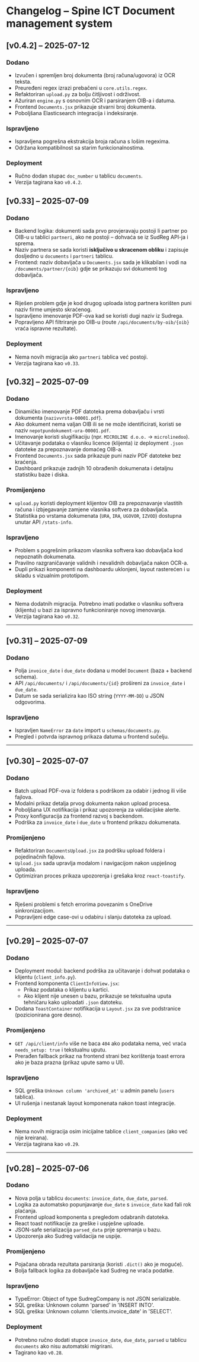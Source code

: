 # Changelog – Spine ICT Document management system
## [v0.4.2] – 2025-07-12

### Dodano
- Izvučen i spremljen broj dokumenta (broj računa/ugovora) iz OCR teksta.
- Preuređeni regex izrazi prebačeni u `core.utils.regex`.
- Refaktoriran `upload.py` za bolju čitljivost i održivost.
- Ažuriran `engine.py` s osnovnim OCR i parsiranjem OIB-a i datuma.
- Frontend `Documents.jsx` prikazuje stvarni broj dokumenta.
- Poboljšana Elasticsearch integracija i indeksiranje.
  
### Ispravljeno
- Ispravljena pogrešna ekstrakcija broja računa s lošim regexima.
- Održana kompatibilnost sa starim funkcionalnostima.

### Deployment
- Ručno dodan stupac `doc_number` u tablicu `documents`.
- Verzija tagirana kao `v0.4.2`.

## [v0.33] – 2025-07-09

### Dodano
- Backend logika: dokumenti sada prvo provjeravaju postoji li partner po OIB-u u tablici `partneri`, ako ne postoji – dohvaća se iz SudReg API-ja i sprema.
- Naziv partnera se sada koristi **isključivo u skracenom obliku** i zapisuje dosljedno u `documents` i `partneri` tablicu.
- Frontend: naziv dobavljača u `Documents.jsx` sada je klikabilan i vodi na `/documents/partner/{oib}` gdje se prikazuju svi dokumenti tog dobavljača.

### Ispravljeno
- Riješen problem gdje je kod drugog uploada istog partnera korišten puni naziv firme umjesto skraćenog.
- Ispravljeno imenovanje PDF-ova kad se koristi dugi naziv iz Sudrega.
- Popravljeno API filtriranje po OIB-u (route `/api/documents/by-oib/{oib}` vraća ispravne rezultate).

### Deployment
- Nema novih migracija ako `partneri` tablica već postoji.
- Verzija tagirana kao `v0.33`.

## [v0.32] – 2025-07-09

### Dodano
- Dinamičko imenovanje PDF datoteka prema dobavljaču i vrsti dokumenta (`nazivvrsta-00001.pdf`).
- Ako dokument nema valjan OIB ili se ne može identificirati, koristi se naziv `nepotpundokument-ura-00001.pdf`.
- Imenovanje koristi slugifikaciju (npr. `MICROLINE d.o.o.` → `microlinedoo`).
- Učitavanje podataka o vlasniku licence (klijenta) iz deployment `.json` datoteke za prepoznavanje domaćeg OIB-a.
- Frontend `Documents.jsx` sada prikazuje puni naziv PDF datoteke bez kraćenja.
- Dashboard prikazuje zadnjih 10 obrađenih dokumenata i detaljnu statistiku baze i diska.

### Promijenjeno
- `upload.py` koristi deployment klijentov OIB za prepoznavanje vlastitih računa i izbjegavanje zamjene vlasnika softvera za dobavljača.
- Statistika po vrstama dokumenata (`URA`, `IRA`, `UGOVOR`, `IZVOD`) dostupna unutar API `/stats-info`.

### Ispravljeno
- Problem s pogrešnim prikazom vlasnika softvera kao dobavljača kod nepoznatih dokumenata.
- Pravilno razgraničavanje validnih i nevalidnih dobavljača nakon OCR-a.
- Dupli prikazi komponenti na dashboardu uklonjeni, layout rasterećen i u skladu s vizualnim prototipom.

### Deployment
- Nema dodatnih migracija. Potrebno imati podatke o vlasniku softvera (klijentu) u bazi za ispravno funkcioniranje novog imenovanja.
- Verzija tagirana kao `v0.32`.

---

## [v0.31] – 2025-07-09

### Dodano
- Polja `invoice_date` i `due_date` dodana u model `Document` (baza + backend schema).
- API `/api/documents/` i `/api/documents/{id}` prošireni za `invoice_date` i `due_date`.
- Datum se sada serializira kao ISO string (`YYYY-MM-DD`) u JSON odgovorima.

### Ispravljeno
- Ispravljen `NameError` za `date` import u `schemas/documents.py`.
- Pregled i potvrda ispravnog prikaza datuma u frontend sučelju.

---

## [v0.30] – 2025-07-07

### Dodano
- Batch upload PDF-ova iz foldera s podrškom za odabir i jednog ili više fajlova.
- Modalni prikaz detalja prvog dokumenta nakon upload procesa.
- Poboljšana UX notifikacija i prikaz upozorenja za validacijske alerte.
- Proxy konfiguracija za frontend razvoj s backendom.
- Podrška za `invoice_date` i `due_date` u frontend prikazu dokumenata.

### Promijenjeno
- Refaktoriran `DocumentsUpload.jsx` za podršku upload foldera i pojedinačnih fajlova.
- `Upload.jsx` sada upravlja modalom i navigacijom nakon uspješnog uploada.
- Optimiziran proces prikaza upozorenja i grešaka kroz `react-toastify`.

### Ispravljeno
- Rješeni problemi s fetch errorima povezanim s OneDrive sinkronizacijom.
- Popravljeni edge case-ovi u odabiru i slanju datoteka za upload.

---

## [v0.29] – 2025-07-07

### Dodano
- Deployment modul: backend podrška za učitavanje i dohvat podataka o klijentu (`client_info.py`).
- Frontend komponenta `ClientInfoView.jsx`:
  - Prikaz podataka o klijentu u kartici.
  - Ako klijent nije unesen u bazu, prikazuje se tekstualna uputa tehničaru kako uploadati `.json` datoteku.
- Dodana `ToastContainer` notifikacija u `Layout.jsx` za sve podstranice (pozicionirana gore desno).

### Promijenjeno
- `GET /api/client/info` više ne baca `404` ako podataka nema, već vraća `needs_setup: true` i tekstualnu uputu.
- Prerađen fallback prikaz na frontend strani bez korištenja toast errora ako je baza prazna (prikaz upute samo u UI).

### Ispravljeno
- SQL greška `Unknown column 'archived_at'` u admin panelu (`users` tablica).
- UI rušenja i nestanak layout komponenata nakon toast integracije.

### Deployment
- Nema novih migracija osim inicijalne tablice `client_companies` (ako već nije kreirana).
- Verzija tagirana kao `v0.29`.

---

## [v0.28] – 2025-07-06

### Dodano
- Nova polja u tablicu `documents`: `invoice_date`, `due_date`, `parsed`.
- Logika za automatsko popunjavanje `due_date` s `invoice_date` kad fali rok plaćanja.
- Frontend upload komponenta s pregledom odabranih datoteka.
- React toast notifikacije za greške i uspješne uploade.
- JSON-safe serializacija `parsed_data` prije spremanja u bazu.
- Upozorenja ako Sudreg validacija ne uspije.

### Promijenjeno
- Pojačana obrada rezultata parsiranja (koristi `.dict()` ako je moguće).
- Bolja fallback logika za dobavljače kad Sudreg ne vraća podatke.

### Ispravljeno
- TypeError: Object of type SudregCompany is not JSON serializable.
- SQL greška: Unknown column 'parsed' in 'INSERT INTO'.
- SQL greška: Unknown column 'clients.invoice_date' in 'SELECT'.

### Deployment
- Potrebno ručno dodati stupce `invoice_date`, `due_date`, `parsed` u tablicu `documents` ako nisu automatski migrirani.
- Tagirano kao `v0.28`.
